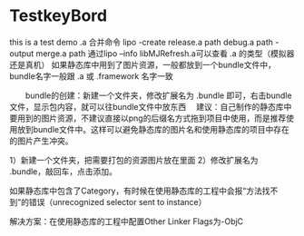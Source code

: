 # TestkeyBord

this is a test demo
.a 合并命令  lipo -create release.a path debug.a path -output merge.a path
通过lipo –info libMJRefresh.a可以查看 .a 的类型（模拟器还是真机）
如果静态库中用到了图片资源，一般都放到一个bundle文件中，bundle名字一般跟 .a 或 .framework 名字一致

　　bundle的创建：新建一个文件夹，修改扩展名为 .bundle 即可，右击bundle文件，显示包内容，就可以往bundle文件中放东西
　建议：自己制作的静态库中要用到的图片资源，不建议直接以png的后缀名方式拖到项目中使用，而是推荐使用放到bundle文件中。这样可以避免静态库的图片名和使用静态库的项目中存在的图片产生冲突。

1）新建一个文件夹，把需要打包的资源图片放在里面
2）修改扩展名为 .bundle，敲回车，点击添加。

如果静态库中包含了Category，有时候在使用静态库的工程中会报“方法找不到”的错误（unrecognized selector sent to instance）

解决方案：在使用静态库的工程中配置Other Linker Flags为-ObjC

